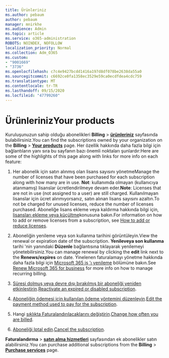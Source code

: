 ```yaml
---
title: Ürünleriniz
ms.author: pebaum
author: pebaum
manager: mnirkhe
ms.audience: Admin
ms.topic: article
ms.service: o365-administration
ROBOTS: NOINDEX, NOFOLLOW
localization_priority: Normal
ms.collection: Adm_O365
ms.custom:
- "9001669"
- "3736"
ms.openlocfilehash: c7c4e9427bcdd1416a197d8df078be2638da55a0
ms.sourcegitcommit: c6692ce0fa1358ec3529e59ca0ecdfdea4cdc759
ms.translationtype: MT
ms.contentlocale: tr-TR
ms.lasthandoff: 09/15/2020
ms.locfileid: "47799260"
---
```

# <a name="your-products"></a><span data-ttu-id="14a94-102">Ürünleriniz</span><span class="sxs-lookup"><span data-stu-id="14a94-102">Your products</span></span>

<span data-ttu-id="14a94-103">Kuruluşunuzun sahip olduğu abonelikleri **Billing**  >  **[ürünleriniz](https://go.microsoft.com/fwlink/p/?linkid=842054)** sayfasında bulabilirsiniz.</span><span class="sxs-lookup"><span data-stu-id="14a94-103">You can find the subscriptions owned by your organization on the **Billing** > **[Your products](https://go.microsoft.com/fwlink/p/?linkid=842054)** page.</span></span> <span data-ttu-id="14a94-104">Her özellik hakkında daha fazla bilgi için bağlantıların yanı sıra bu sayfanın bazı önemli noktaları şunlardır:</span><span class="sxs-lookup"><span data-stu-id="14a94-104">Here are some of the highlights of this page along with links for more info on each feature:</span></span>

1. <span data-ttu-id="14a94-105">Her abonelik için satın alınmış olan lisans sayısını yönetme</span><span class="sxs-lookup"><span data-stu-id="14a94-105">Manage the number of licenses that have been purchased for each subscription along with how many are in use.</span></span>  <span data-ttu-id="14a94-106">**Not**: kullanımda olmayan (kullanıcıya atanmamış) lisanslar ücretlendirilmeye devam eder.</span><span class="sxs-lookup"><span data-stu-id="14a94-106">**Note**: Licenses that are not in use (not assigned to a user) are still charged.</span></span>  <span data-ttu-id="14a94-107">Kullanılmayan lisanslar için ücret alınmıyorsanız, satın alınan lisans sayısını azaltın.</span><span class="sxs-lookup"><span data-stu-id="14a94-107">To not be charged for unused licenses, reduce the number of licenses purchased.</span></span> <span data-ttu-id="14a94-108">Aboneliğe lisans ekleme veya kaldırma hakkında bilgi için, [lisansları ekleme veya küçültme](https://docs.microsoft.com/alchemyinsights/how-to-add-or-reduce-licenses)konusuna bakın.</span><span class="sxs-lookup"><span data-stu-id="14a94-108">For information on how to add or remove licenses from a subscription, see [How to add or reduce licenses](https://docs.microsoft.com/alchemyinsights/how-to-add-or-reduce-licenses).</span></span>

2. <span data-ttu-id="14a94-109">Aboneliğin yenileme veya son kullanma tarihini görüntüleyin.</span><span class="sxs-lookup"><span data-stu-id="14a94-109">View the renewal or expiration date of the subscription.</span></span>  <span data-ttu-id="14a94-110">**Yenileveya son kullanma** tarihi 'nin yanındaki **Düzenle** bağlantısına tıklayarak yenilemeyi yönetebilirsiniz.</span><span class="sxs-lookup"><span data-stu-id="14a94-110">You can manage renewal by clicking the **edit** link next to the **Renews/expires** on date.</span></span>  <span data-ttu-id="14a94-111">Yinelenen faturalamayı yönetme hakkında daha fazla bilgi için [Microsoft 365 iş 'ı yenileme](https://go.microsoft.com/fwlink/?linkid=2119216) bölümüne bakın.</span><span class="sxs-lookup"><span data-stu-id="14a94-111">See [Renew Microsoft 365 for business](https://go.microsoft.com/fwlink/?linkid=2119216) for more info on how to manage recurring billing.</span></span>

3. <span data-ttu-id="14a94-112">[Süresi dolmuş veya devre dışı bırakılmış bir aboneliği yeniden etkinleştirin](https://go.microsoft.com/fwlink/?linkid=2117519).</span><span class="sxs-lookup"><span data-stu-id="14a94-112">[Reactivate an expired or disabled subscription](https://go.microsoft.com/fwlink/?linkid=2117519).</span></span>

4. <span data-ttu-id="14a94-113">[Aboneliğin ödemesi için kullanılan ödeme yöntemini düzenleyin](https://go.microsoft.com/fwlink/?linkid=2117167).</span><span class="sxs-lookup"><span data-stu-id="14a94-113">[Edit the payment method used to pay for the subscription](https://go.microsoft.com/fwlink/?linkid=2117167).</span></span>

5. <span data-ttu-id="14a94-114">Hangi [sıklıkta Faturalandırılacaklarını değiştirin](https://go.microsoft.com/fwlink/?linkid=2119112).</span><span class="sxs-lookup"><span data-stu-id="14a94-114">[Change how often you are billed](https://go.microsoft.com/fwlink/?linkid=2119112).</span></span>

6. <span data-ttu-id="14a94-115">[Aboneliği Iptal edin](https://go.microsoft.com/fwlink/?linkid=2119113).</span><span class="sxs-lookup"><span data-stu-id="14a94-115">[Cancel the subscription](https://go.microsoft.com/fwlink/?linkid=2119113).</span></span>

<span data-ttu-id="14a94-116">**Faturalandırma**  >  [**satın alma hizmetleri**](https://go.microsoft.com/fwlink/p/?linkid=868433) sayfasından ek abonelikler satın alabilirsiniz.</span><span class="sxs-lookup"><span data-stu-id="14a94-116">You can purchase additional subscriptions from the **Billing** > [**Purchase services**](https://go.microsoft.com/fwlink/p/?linkid=868433) page.</span></span>

